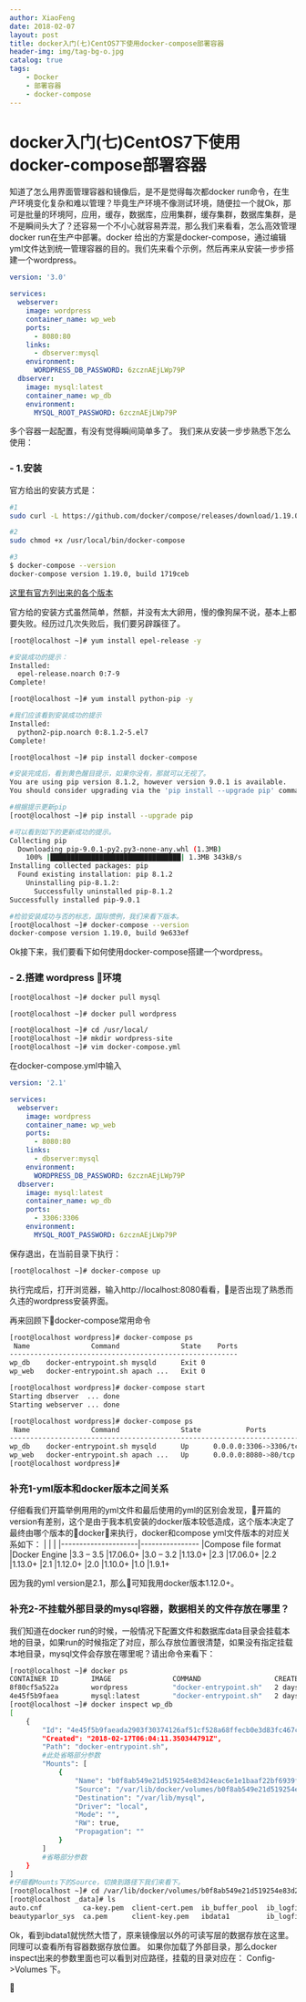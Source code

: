 ```yaml
---
author: XiaoFeng
date: 2018-02-07
layout: post
title: docker入门(七)CentOS7下使用docker-compose部署容器
header-img: img/tag-bg-o.jpg
catalog: true
tags:
    - Docker
    - 部署容器
    - docker-compose
---
```


# docker入门(七)CentOS7下使用docker-compose部署容器
知道了怎么用界面管理容器和镜像后，是不是觉得每次都docker run命令，在生产环境变化复杂和难以管理？毕竟生产环境不像测试环境，随便拉一个就Ok，那可是批量的环境阿，应用，缓存，数据库，应用集群，缓存集群，数据库集群，是不是瞬间头大了？还容易一个不小心就容易弄混，那么我们来看看，怎么高效管理docker run在生产中部署。docker 给出的方案是docker-compose，通过编辑yml文件达到统一管理容器的目的。我们先来看个示例，然后再来从安装一步步搭建一个wordpress。
```yml
version: '3.0'

services:
  webserver:
    image: wordpress
    container_name: wp_web
    ports:
      - 8080:80
    links:
      - dbserver:mysql
    environment:
      WORDPRESS_DB_PASSWORD: 6zcznAEjLWp79P
  dbserver:
    image: mysql:latest
    container_name: wp_db
    environment:
      MYSQL_ROOT_PASSWORD: 6zcznAEjLWp79P
```
多个容器一起配置，有没有觉得瞬间简单多了。
我们来从安装一步步熟悉下怎么使用：
### - 1.安装
官方给出的安装方式是：
```bash
#1
sudo curl -L https://github.com/docker/compose/releases/download/1.19.0/docker-compose-`uname -s`-`uname -m` -o /usr/local/bin/docker-compose

#2
sudo chmod +x /usr/local/bin/docker-compose

#3
$ docker-compose --version
docker-compose version 1.19.0, build 1719ceb
```
[这里有官方列出来的各个版本](https://github.com/docker/compose/releases)

官方给的安装方式虽然简单，然额，并没有太大卵用，慢的像狗屎不说，基本上都要失败。经历过几次失败后，我们要另辟蹊径了。
```bash
[root@localhost ~]# yum install epel-release -y

#安装成功的提示：
Installed:
  epel-release.noarch 0:7-9                                                                                                                           
Complete!

[root@localhost ~]# yum install python-pip -y

#我们应该看到安装成功的提示
Installed:
  python2-pip.noarch 0:8.1.2-5.el7                                                                                                       
Complete!

[root@localhost ~]# pip install docker-compose

#安装完成后，看到黄色醒目提示，如果你没有，那就可以无视了。
You are using pip version 8.1.2, however version 9.0.1 is available.
You should consider upgrading via the 'pip install --upgrade pip' command.

#根据提示更新pip
[root@localhost ~]# pip install --upgrade pip

#可以看到如下的更新成功的提示。
Collecting pip
  Downloading pip-9.0.1-py2.py3-none-any.whl (1.3MB)
    100% |████████████████████████████████| 1.3MB 343kB/s 
Installing collected packages: pip
  Found existing installation: pip 8.1.2
    Uninstalling pip-8.1.2:
      Successfully uninstalled pip-8.1.2
Successfully installed pip-9.0.1

#检验安装成功与否的标志，国际惯例，我们来看下版本。
[root@localhost ~]# docker-compose --version
docker-compose version 1.19.0, build 9e633ef
```

Ok接下来，我们要看下如何使用docker-compose搭建一个wordpress。
### - 2.搭建 wordpress 环境
```bash
[root@localhost ~]# docker pull mysql

[root@localhost ~]# docker pull wordpress

[root@localhost ~]# cd /usr/local/
[root@localhost ~]# mkdir wordpress-site
[root@localhost ~]# vim docker-compose.yml
```
在docker-compose.yml中输入
```yml
version: '2.1'

services:
  webserver:
    image: wordpress
    container_name: wp_web
    ports:
      - 8080:80
    links:
      - dbserver:mysql
    environment:
      WORDPRESS_DB_PASSWORD: 6zcznAEjLWp79P
  dbserver:
    image: mysql:latest
    container_name: wp_db
    ports:
      - 3306:3306
    environment:
      MYSQL_ROOT_PASSWORD: 6zcznAEjLWp79P
```
保存退出，在当前目录下执行：
```bash
[root@localhost ~]# docker-compose up
```

执行完成后，打开浏览器，输入http://localhost:8080看看，是否出现了熟悉而久违的wordpress安装界面。

再来回顾下docker-compose常用命令
```bash
[root@localhost wordpress]# docker-compose ps
 Name               Command               State    Ports
--------------------------------------------------------
wp_db    docker-entrypoint.sh mysqld      Exit 0        
wp_web   docker-entrypoint.sh apach ...   Exit 0   

[root@localhost wordpress]# docker-compose start
Starting dbserver  ... done
Starting webserver ... done

[root@localhost wordpress]# docker-compose ps
 Name               Command               State           Ports         
------------------------------------------------------------------------
wp_db    docker-entrypoint.sh mysqld      Up      0.0.0.0:3306->3306/tcp
wp_web   docker-entrypoint.sh apach ...   Up      0.0.0.0:8080->80/tcp  
[root@localhost wordpress]# 

```

### 补充1-yml版本和docker版本之间关系
仔细看我们开篇举例用用的yml文件和最后使用的yml的区别会发现，开篇的version有差别，这个是由于我本机安装的docker版本较低造成，这个版本决定了最终由哪个版本的docker来执行，docker和compose yml文件版本的对应关系如下：
|                     |                |
|---------------------|----------------
|Compose file format  |Docker Engine
|3.3 – 3.5	          |17.06.0+
|3.0 – 3.2	          |1.13.0+
|2.3	              |17.06.0+
|2.2	              |1.13.0+
|2.1	              |1.12.0+
|2.0	              |1.10.0+
|1.0	              |1.9.1+

因为我的yml version是2.1，那么可知我用docker版本1.12.0+。

### 补充2-不挂载外部目录的mysql容器，数据相关的文件存放在哪里？
我们知道在docker run的时候，一般情况下配置文件和数据库data目录会挂载本地的目录，如果run的时候指定了对应，那么存放位置很清楚，如果没有指定挂载本地目录，mysql文件会存放在哪里呢？请出命令来看下：
```bash
[root@localhost ~]# docker ps 
CONTAINER ID        IMAGE               COMMAND                  CREATED             STATUS              PORTS                    NAMES
8f80cf5a522a        wordpress           "docker-entrypoint.sh"   2 days ago          Up 34 hours         0.0.0.0:8080->80/tcp     wp_web
4e45f5b9faea        mysql:latest        "docker-entrypoint.sh"   2 days ago          Up 34 hours         0.0.0.0:3306->3306/tcp   wp_db
[root@localhost ~]# docker inspect wp_db
[
    {
        "Id": "4e45f5b9faeada2903f30374126af51cf528a68ffecb0e3d83fc467ce6bcab0b",
        "Created": "2018-02-17T06:04:11.350344791Z",
        "Path": "docker-entrypoint.sh",
        #此处省略部分参数
        "Mounts": [
            {
                "Name": "b0f8ab549e21d519254e83d24eac6e1e1baaf22bf6939f4dd870bbb4dd7f2278",
                "Source": "/var/lib/docker/volumes/b0f8ab549e21d519254e83d24eac6e1e1baaf22bf6939f4dd870bbb4dd7f2278/_data",
                "Destination": "/var/lib/mysql",
                "Driver": "local",
                "Mode": "",
                "RW": true,
                "Propagation": ""
            }
        ]
        #省略部分参数
    }
]
#仔细看Mounts下的Source，切换到路径下我们来看下。
[root@localhost ~]# cd /var/lib/docker/volumes/b0f8ab549e21d519254e83d24eac6e1e1baaf22bf6939f4dd870bbb4dd7f2278/_data
[root@localhost _data]# ls
auto.cnf          ca-key.pem  client-cert.pem  ib_buffer_pool  ib_logfile0  ibtmp1  performance_schema  public_key.pem   server-key.pem  wordpress
beautyparlor_sys  ca.pem      client-key.pem   ibdata1         ib_logfile1  mysql   private_key.pem     server-cert.pem  sys
```
Ok，看到ibdata1就恍然大悟了，原来镜像层以外的可读写层的数据存放在这里。同理可以查看所有容器数据存放位置。
如果你加载了外部目录，那么docker inspect出来的参数里面也可以看到对应路径，挂载的目录对应在： Config->Volumes 下。


